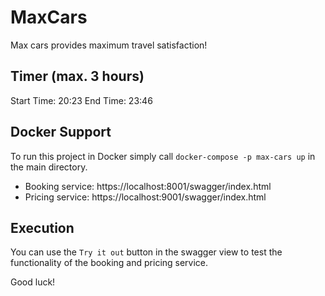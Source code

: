# MaxCars
Max cars provides maximum travel satisfaction!

## Timer (max. 3 hours)
Start Time: 20:23
End Time: 23:46

## Docker Support
To run this project in Docker simply call `docker-compose -p max-cars up` in the main directory.

* Booking service: https://localhost:8001/swagger/index.html
* Pricing service: https://localhost:9001/swagger/index.html

## Execution
You can use the `Try it out` button in the swagger view to test the functionality of the booking
and pricing service.

Good luck!